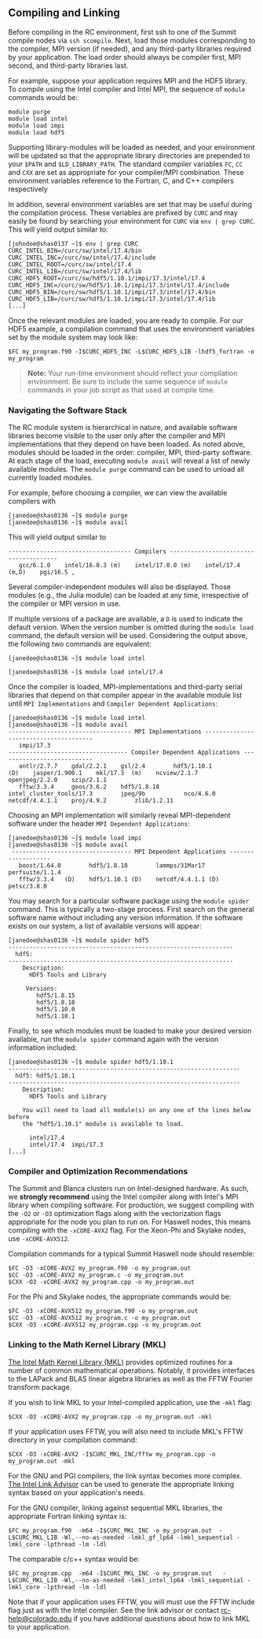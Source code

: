## Compiling and Linking

Before compiling in the RC environment, first ssh to one of the Summit
compile nodes via `ssh scompile`. Next, load those modules
corresponding to the compiler, MPI version (if needed), and any
third-party libraries required by your application. The load order
should always be compiler first, MPI second, and third-party libraries
last.

For example, suppose your application requires MPI and the HDF5
library. To compile using the Intel compiler and Intel MPI, the
sequence of `module` commands would be:

```
module purge
module load intel
module load impi
module load hdf5
```

Supporting library-modules will be loaded as needed, and your
environment will be updated so that the appropriate library
directories are prepended to your `$PATH` and `$LD_LIBRARY_PATH`. The
standard compiler variables `FC`, `CC` and `CXX` are set as
appropriate for your compiler/MPI combination. These environment
variables reference to the Fortran, C, and C++ compilers respectively

In addition, several environment variables are set that may be useful
during the compilation process.  These variables are prefixed by
`CURC` and may easily be found by searching your environment for
`CURC` via `env | grep CURC`. This will yield output similar to:

```
[johndoe@shas0137 ~]$ env | grep CURC
CURC_INTEL_BIN=/curc/sw/intel/17.4/bin
CURC_INTEL_INC=/curc/sw/intel/17.4/include
CURC_INTEL_ROOT=/curc/sw/intel/17.4
CURC_INTEL_LIB=/curc/sw/intel/17.4/lib
CURC_HDF5_ROOT=/curc/sw/hdf5/1.10.1/impi/17.3/intel/17.4
CURC_HDF5_INC=/curc/sw/hdf5/1.10.1/impi/17.3/intel/17.4/include
CURC_HDF5_BIN=/curc/sw/hdf5/1.10.1/impi/17.3/intel/17.4/bin
CURC_HDF5_LIB=/curc/sw/hdf5/1.10.1/impi/17.3/intel/17.4/lib
[...]
```

Once the relevant modules are loaded, you are ready to compile. For
our HDF5 example, a compilation command that uses the environment
variables set by the module system may look like:

```
$FC my_program.f90 -I$CURC_HDF5_INC -L$CURC_HDF5_LIB -lhdf5_fortran -o my_program
```

> **Note:** Your run-time environment should reflect your compilation
environment. Be sure to include the same sequence of `module` commands
in your job script as that used at compile time.


### Navigating the Software Stack

The RC module system is hierarchical in nature, and available software
libraries become visible to the user only after the compiler and MPI
implementations that they depend on have been loaded. As noted above,
modules should be loaded in the order: compiler, MPI, third-party
software.  At each stage of the load, executing `module avail` will
reveal a list of newly available modules.  The `module purge` command
can be used to unload all currently loaded modules.

For example, before choosing a compiler, we can view the available
compilers with

```
[janedoe@shas0136 ~]$ module purge
[janedoe@shas0136 ~]$ module avail
```

This will yield output similar to

```
----------------------------------- Compilers --------------------------------------
   gcc/6.1.0    intel/16.0.3 (m)    intel/17.0.0 (m)    intel/17.4 (m,D)    pgi/16.5 ,
```

Several compiler-independent modules will also be displayed. Those
modules (e.g., the Julia module) can be loaded at any time,
irrespective of the compiler or MPI version in use.

If multiple versions of a package are available, a `D` is used to
indicate the default version. When the version number is omitted
during the `module load` command, the default version will be
used. Considering the output above, the following two commands are
equivalent:

```[janedoe@shas0136 ~]$ module load intel ```

```[janedoe@shas0136 ~]$ module load intel/17.4 ```

Once the compiler is loaded, MPI-implementations and third-party
serial libraries that depend on that compiler appear in the available
module list until `MPI Implementations` and `Compiler Dependent
Applications`:

```
[janedoe@shas0136 ~]$ module load intel
[janedoe@shas0136 ~]$ module avail
----------------------------------- MPI Implementations --------------------------------------
   impi/17.3
---------------------------------- Compiler Dependent Applications ---------------------------
   antlr/2.7.7    gdal/2.2.1    gsl/2.4        hdf5/1.10.1              (D)    jasper/1.900.1    mkl/17.3  (m)    ncview/2.1.7      openjpeg/2.2.0    szip/2.1.1
   fftw/3.3.4     geos/3.6.2    hdf5/1.8.18    intel_cluster_tools/17.3        jpeg/9b           nco/4.6.0        netcdf/4.4.1.1    proj/4.9.2        zlib/1.2.11
```

Choosing an MPI implementation will similarly reveal MPI-dependent
software under the header `MPI Dependent Applications`:

```
[janedoe@shas0136 ~]$ module load impi
[janedoe@shas0136 ~]$ module avail
 ---------------------------------- MPI Dependent Applications -------------------
   boost/1.64.0        hdf5/1.8.18        lammps/31Mar17        perfsuite/1.1.4
   fftw/3.3.4   (D)    hdf5/1.10.1 (D)    netcdf/4.4.1.1 (D)    petsc/3.8.0

```

You may search for a particular software package using the `module
spider` command. This is typically a two-stage process. First search
on the general software name without including any version
information. If the software exists on our system, a list of available
versions will appear:

```
[janedoe@shas0136 ~]$ module spider hdf5
----------------------------------------------------------------
  hdf5:
----------------------------------------------------------------
    Description:
      HDF5 Tools and Library

     Versions:
        hdf5/1.8.15
        hdf5/1.8.18
        hdf5/1.10.0
        hdf5/1.10.1
```

Finally, to see which modules must be loaded to make your desired
version available, run the `module spider` command again with the
version information included:

```
[janedoe@shas0136 ~]$ module spider hdf5/1.10.1
------------------------------------------------------------------
  hdf5: hdf5/1.10.1
------------------------------------------------------------------
    Description:
      HDF5 Tools and Library

    You will need to load all module(s) on any one of the lines below before
    the "hdf5/1.10.1" module is available to load.

      intel/17.4
      intel/17.4  impi/17.3
[...]
```


### Compiler and Optimization Recommendations

The Summit and Blanca clusters run on Intel-designed hardware. As
such, we **strongly recommend** using the Intel compiler along with
Intel's MPI library when compiling software.  For production, we
suggest compiling with the `-O2` or `-O3` optimization flags along
with the vectorization flags appropriate for the node you plan to run
on. For Haswell nodes, this means compiling with the `-xCORE-AVX2`
flag. For the Xeon-Phi and Skylake nodes, use `-xCORE-AVX512`.

Compilation commands for a typical Summit Haswell node should resemble:

```
$FC -O3 -xCORE-AVX2 my_program.f90 -o my_program.out
$CC -O3 -xCORE-AVX2 my_program.c -o my_program.out
$CXX -O3 -xCORE-AVX2 my_program.cpp -o my_program.out
```

For the Phi and Skylake nodes, the appropriate commands would be:

```
$FC -O3 -xCORE-AVX512 my_program.f90 -o my_program.out
$CC -O3 -xCORE-AVX512 my_program.c -o my_program.out
$CXX -O3 -xCORE-AVX512 my_program.cpp -o my_program.out
```


### Linking to the Math Kernel Library (MKL)

[The Intel Math Kernel Library
(MKL)](https://software.intel.com/en-us/mkl/documentation) provides
optimized routines for a number of common mathematical
operations. Notably, it provides interfaces to the LAPack and BLAS
linear algebra libraries as well as the FFTW Fourier transform
package.

If you wish to link MKL to your Intel-compiled application, use the
`-mkl` flag:

```
$CXX -O3 -xCORE-AVX2 my_program.cpp -o my_program.out -mkl
```

If your application uses FFTW, you will also need to include MKL's
FFTW directory in your compilation command:

```
$CXX -O3 -xCORE-AVX2 -I$CURC_MKL_INC/fftw my_program.cpp -o my_program.out -mkl
```

For the GNU and PGI compilers, the link syntax becomes more
complex. [The Intel Link
Advisor](https://software.intel.com/en-us/articles/intel-mkl-link-line-advisor)
can be used to generate the appropriate linking syntax based on your
application's needs.

For the GNU compiler, linking against sequential MKL libraries, the
appropriate Fortran linking syntax is:

```
$FC my_program.f90  -m64 -I$CURC_MKL_INC -o my_program.out  -L$CURC_MKL_LIB -Wl,--no-as-needed -lmkl_gf_lp64 -lmkl_sequential -lmkl_core -lpthread -lm -ldl
```

The comparable c/c++ syntax would be:

```
$FC my_program.cpp  -m64 -I$CURC_MKL_INC -o my_program.out   -L$CURC_MKL_LIB -Wl,--no-as-needed -lmkl_intel_lp64 -lmkl_sequential -lmkl_core -lpthread -lm -ldl
```

Note that if your application uses FFTW, you will must use the FFTW
include flag just as with the Intel compiler. See the link advisor or
contact <rc-help@colorado.edu> if you have additional questions about
how to link MKL to your application.
